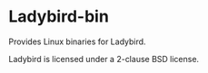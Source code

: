 # Ladybird-bin

Provides Linux binaries for Ladybird.

Ladybird is licensed under a 2-clause BSD license.
